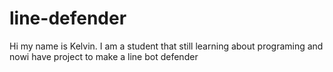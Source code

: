 # line-defender
Hi my name is Kelvin.
I am a student that still learning about programing
and nowi have project to make a line bot defender
